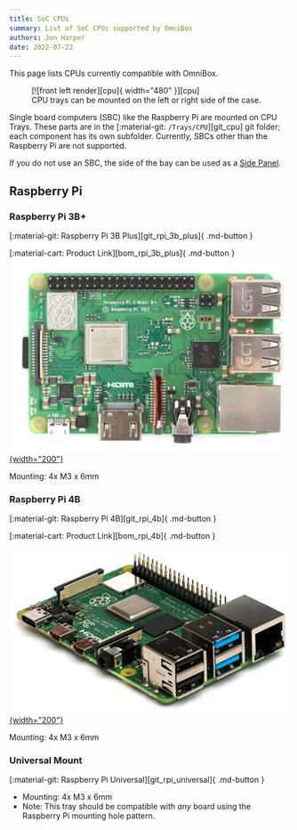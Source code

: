 ```yaml
---
title: SoC CPUs
summary: List of SoC CPUs supported by OmniBox
authors: Jon Harper
date: 2022-07-22
---
```


This page lists CPUs currently compatible with OmniBox.

<figure markdown>
  [![front left render][cpu]{ width="480" }][cpu]
  <figcaption>CPU trays can be mounted on the left or right side of the case.</figcaption>
</figure>

Single board computers (SBC) like the Raspberry Pi are mounted on CPU Trays. These parts are in the [:material-git: `/Trays/CPU`][git_cpu] git folder; each component has its own subfolder. Currently, SBCs other than the Raspberry Pi are not supported.

If you do not use an SBC, the side of the bay can be used as a [Side Panel][panel_mounts].

<!-- Template
[![product picture][img_btt_skr_3]{width="200"}][img_]

[:material-git: Files: ][git_]

[:material-cart: Product Link][bom_]
 -->

## Raspberry Pi

### Raspberry Pi 3B+

[:material-git: Raspberry Pi 3B Plus][git_rpi_3b_plus]{ .md-button }

[:material-cart: Product Link][bom_rpi_3b_plus]{ .md-button }

[![product picture][img_rpi_3b]{width="200"}][img_rpi_3b]

Mounting: 4x M3 x 6mm

### Raspberry Pi 4B

[:material-git: Raspberry Pi 4B][git_rpi_4b]{ .md-button }

[:material-cart: Product Link][bom_rpi_4b]{ .md-button }

[![product picture][img_rpi_4b]{width="200"}][img_rpi_4b]

Mounting: 4x M3 x 6mm

### Universal Mount

[:material-git: Raspberry Pi Universal][git_rpi_universal]{ .md-button }

- Mounting: 4x M3 x 6mm
- Note: This tray should be compatible with *any* board using the Raspberry Pi mounting hole pattern.

[cpu]: ../img/components/cpu.png
[img_rpi_3b]: ../img/parts/rpi_3b_plus.jpg
[img_rpi_4b]: ../img/parts/rpi_4b.jpg
[panel_mounts]: panel_mounts.md